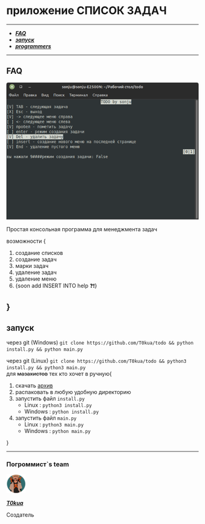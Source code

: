 # приложение СПИСОК ЗАДАЧ  
--------------------------

* [***FAQ***][13]
* [***запуск***][12]
* [***programmers***][11]
-------------------------------
## FAQ  
![image](https://github.com/T0kua/T0kua/blob/main/image/todoapp.png)  

Простая консольная программа для менеджмента задач  

возможности {  

1. создание списков  
2. создание задач  
3. марки задач  
4. удаление задач  
5. удаление меню  
6. {soon add INSERT INTO help ❓❗}
  
}
----------------------------------
## запуск  
через git (Windows) `git clone https://github.com/T0kua/todo && python install.py && python main.py`  

через git (Linux) `git clone https://github.com/T0kua/todo && python3 install.py && python3 main.py`  
для ~~мазахистов~~ тех кто хочет в ручную{  

1. скачать [архив][1]  
2. распаковать в любую удобную директорию  
3. запустить файл `install.py`  
    - Linux : `python3 install.py`  
    - Windows : `python install.py`  
4. запустить файл `main.py`  
    - Linux : `python3 main.py`  
    - Windows : `python main.py`  

}  

---------------------------------
### Погроммист`s team  

![T0kua](https://github.com/T0kua/T0kua/blob/main/image/fase-rounded.png)

[***T0kua***](https://github.com/T0kua)

Создатель 


[1]:(https://github.com/T0kua/todo/archive/refs/heads/main.zip)

[2]:(https://github.com/T0kua/T0kua/blob/main/image/fase-rounded.png)

[11]:(https://github.com/T0kua/todo#%D0%BF%D0%BE%D0%B3%D1%80%D0%BE%D0%BC%D0%BC%D0%B8%D1%81%D1%82s-team)

[12]:(https://github.com/T0kua/todo#%D0%B7%D0%B0%D0%BF%D1%83%D1%81%D0%BA)

[13]:(https://github.com/T0kua/todo#faq)

